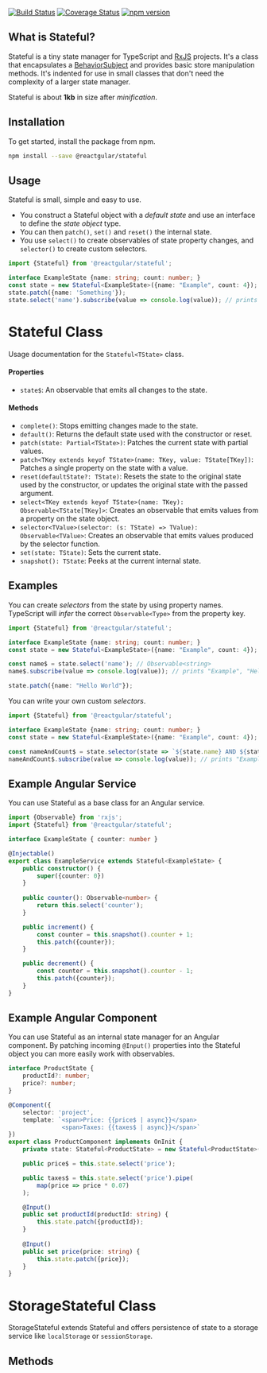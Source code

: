[![Build Status](https://travis-ci.org/reactgular/stateful.svg?branch=master)](https://travis-ci.org/reactgular/stateful)
[![Coverage Status](https://coveralls.io/repos/github/reactgular/stateful/badge.svg?branch=master)](https://coveralls.io/github/reactgular/stateful?branch=master)
[![npm version](https://badge.fury.io/js/%40reactgular%2Fstateful.svg)](https://badge.fury.io/js/%40reactgular%2Fstateful)

## What is Stateful?

Stateful is a tiny state manager for TypeScript and [RxJS](https://github.com/ReactiveX/RxJS) projects. It's a class that encapsulates a [BehaviorSubject](https://www.learnrxjs.io/subjects/behaviorsubject.html) and 
provides basic store manipulation methods. It's indented for use in small classes that don't need the complexity of a larger state manager.

Stateful is about **1kb** in size after *minification*. 

## Installation

To get started, install the package from npm.

```bash
npm install --save @reactgular/stateful
```

## Usage

Stateful is small, simple and easy to use.

- You construct a Stateful object with a *default state* and use an interface to define the *state object* type.
- You can then `patch()`, `set()` and `reset()` the internal state.
- You use `select()` to create observables of state property changes, and `selector()` to create custom selectors.

```typescript
import {Stateful} from '@reactgular/stateful';

interface ExampleState {name: string; count: number; }
const state = new Stateful<ExampleState>({name: "Example", count: 4});
state.patch({name: 'Something'});
state.select('name').subscribe(value => console.log(value)); // prints "Something"
```

# Stateful Class

Usage documentation for the `Stateful<TState>` class.

#### Properties

- `state$`: An observable that emits all changes to the state.

#### Methods

- `complete()`: Stops emitting changes made to the state.
- `default()`: Returns the default state used with the constructor or reset.
- `patch(state: Partial<TState>)`: Patches the current state with partial values.
- `patch<TKey extends keyof TState>(name: TKey, value: TState[TKey])`: Patches a single property on the state with a value.
- `reset(defaultState?: TState)`: Resets the state to the original state used by the constructor, or updates the original state with the passed argument.
- `select<TKey extends keyof TState>(name: TKey): Observable<TState[TKey]>`: Creates an observable that emits values from a property on the state object.
- `selector<TValue>(selector: (s: TState) => TValue): Observable<TValue>`: Creates an observable that emits values produced by the selector function. 
- `set(state: TState)`: Sets the current state.
- `snapshot(): TState`: Peeks at the current internal state.

## Examples

You can create *selectors* from the state by using property names. TypeScript will *infer* the correct `Observable<Type>` from the property key.

```typescript
import {Stateful} from '@reactgular/stateful';

interface ExampleState {name: string; count: number; }
const state = new Stateful<ExampleState>({name: "Example", count: 4});

const name$ = state.select('name'); // Observable<string>
name$.subscribe(value => console.log(value)); // prints "Example", "Hello World"

state.patch({name: "Hello World"});
```

You can write your own custom *selectors*.

```typescript
import {Stateful} from '@reactgular/stateful';

interface ExampleState {name: string; count: number; }
const state = new Stateful<ExampleState>({name: "Example", count: 4});

const nameAndCount$ = state.selector(state => `${state.name} AND ${state.count}`);
nameAndCount$.subscribe(value => console.log(value)); // prints "Example AND 4"
```

## Example Angular Service

You can use Stateful as a base class for an Angular service.

```typescript
import {Observable} from 'rxjs'; 
import {Stateful} from '@reactgular/stateful';

interface ExampleState { counter: number }

@Injectable()
export class ExampleService extends Stateful<ExampleState> {
    public constructor() {
        super({counter: 0})
    }
 
    public counter(): Observable<number> {
        return this.select('counter');
    }

    public increment() {
        const counter = this.snapshot().counter + 1;
        this.patch({counter});
    }

    public decrement() {
        const counter = this.snapshot().counter - 1;
        this.patch({counter});
    }
}
```

## Example Angular Component

You can use Stateful as an internal state manager for an Angular component. By patching incoming `@Input()` properties into the Stateful
object you can more easily work with observables.

```typescript
interface ProductState {
    productId?: number;
    price?: number;
}

@Component({
    selector: 'project',
    template: `<span>Price: {{price$ | async}}</span>
               <span>Taxes: {{taxes$ | async}}</span>`
})
export class ProductComponent implements OnInit {
    private state: Stateful<ProductState> = new Stateful<ProductState>({});

    public price$ = this.state.select('price');

    public taxes$ = this.state.select('price').pipe(
        map(price => price * 0.07)    
    );

    @Input()
    public set productId(productId: string) {
        this.state.patch({productId});    
    }
  
    @Input()
    public set price(price: string) {
        this.state.patch({price});    
    }
}
```

# StorageStateful Class

StorageStateful extends Stateful and offers persistence of state to a storage service like `localStorage` or `sessionStorage`.

## Methods


